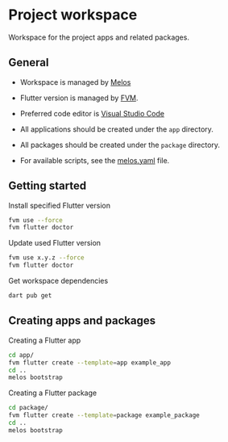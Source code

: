 # Project workspace

Workspace for the project apps and related packages.

## General

- Workspace is managed by [Melos](https://melos.invertase.dev/)

- Flutter version is managed by [FVM](https://fvm.app/).

- Preferred code editor is [Visual Studio Code](https://code.visualstudio.com/)

- All applications should be created under the `app` directory.

- All packages should be created under the `package` directory.

- For available scripts, see the [melos.yaml](melos.yaml) file.

## Getting started

Install specified Flutter version
```sh
fvm use --force
fvm flutter doctor
```

Update used Flutter version
```sh
fvm use x.y.z --force
fvm flutter doctor
```

Get workspace dependencies
```sh
dart pub get
```

## Creating apps and packages

Creating a Flutter app
```sh
cd app/
fvm flutter create --template=app example_app
cd ..
melos bootstrap
```

Creating a Flutter package
```sh
cd package/
fvm flutter create --template=package example_package
cd ..
melos bootstrap
```


